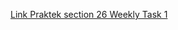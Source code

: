 [Link Praktek section 26 Weekly Task 1](https://www.figma.com/file/3bx5vutcLfkg4gHCFMTMj4/Mini-Project?node-id=0%3A1)
